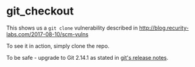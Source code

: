 # git_checkout

This shows us a `git clone` vulnerability described in http://blog.recurity-labs.com/2017-08-10/scm-vulns

To see it in action, simply clone the repo.

To be safe - upgrade to Git 2.14.1 as stated in [git's release notes](https://raw.githubusercontent.com/git/git/master/Documentation/RelNotes/2.14.1.txt).

